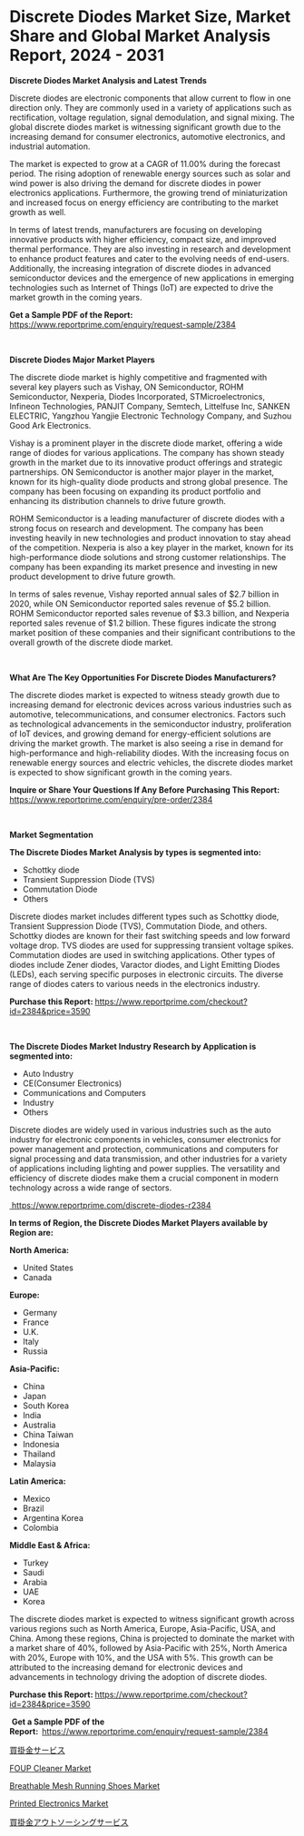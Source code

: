<p><h1>Discrete Diodes Market Size, Market Share and Global Market Analysis Report, 2024 - 2031</h1></p><p><strong>Discrete Diodes Market Analysis and Latest Trends</strong></p>
<p><p>Discrete diodes are electronic components that allow current to flow in one direction only. They are commonly used in a variety of applications such as rectification, voltage regulation, signal demodulation, and signal mixing. The global discrete diodes market is witnessing significant growth due to the increasing demand for consumer electronics, automotive electronics, and industrial automation. </p><p>The market is expected to grow at a CAGR of 11.00% during the forecast period. The rising adoption of renewable energy sources such as solar and wind power is also driving the demand for discrete diodes in power electronics applications. Furthermore, the growing trend of miniaturization and increased focus on energy efficiency are contributing to the market growth as well.</p><p>In terms of latest trends, manufacturers are focusing on developing innovative products with higher efficiency, compact size, and improved thermal performance. They are also investing in research and development to enhance product features and cater to the evolving needs of end-users. Additionally, the increasing integration of discrete diodes in advanced semiconductor devices and the emergence of new applications in emerging technologies such as Internet of Things (IoT) are expected to drive the market growth in the coming years.</p></p>
<p><strong>Get a Sample PDF of the Report:&nbsp;</strong> <a href="https://www.reportprime.com/enquiry/request-sample/2384">https://www.reportprime.com/enquiry/request-sample/2384</a></p>
<p>&nbsp;</p>
<p><strong>Discrete Diodes Major Market Players</strong></p>
<p><p>The discrete diode market is highly competitive and fragmented with several key players such as Vishay, ON Semiconductor, ROHM Semiconductor, Nexperia, Diodes Incorporated, STMicroelectronics, Infineon Technologies, PANJIT Company, Semtech, Littelfuse Inc, SANKEN ELECTRIC, Yangzhou Yangjie Electronic Technology Company, and Suzhou Good Ark Electronics.</p><p>Vishay is a prominent player in the discrete diode market, offering a wide range of diodes for various applications. The company has shown steady growth in the market due to its innovative product offerings and strategic partnerships. ON Semiconductor is another major player in the market, known for its high-quality diode products and strong global presence. The company has been focusing on expanding its product portfolio and enhancing its distribution channels to drive future growth.</p><p>ROHM Semiconductor is a leading manufacturer of discrete diodes with a strong focus on research and development. The company has been investing heavily in new technologies and product innovation to stay ahead of the competition. Nexperia is also a key player in the market, known for its high-performance diode solutions and strong customer relationships. The company has been expanding its market presence and investing in new product development to drive future growth.</p><p>In terms of sales revenue, Vishay reported annual sales of $2.7 billion in 2020, while ON Semiconductor reported sales revenue of $5.2 billion. ROHM Semiconductor reported sales revenue of $3.3 billion, and Nexperia reported sales revenue of $1.2 billion. These figures indicate the strong market position of these companies and their significant contributions to the overall growth of the discrete diode market.</p></p>
<p>&nbsp;</p>
<p><strong>What Are The Key Opportunities For Discrete Diodes Manufacturers?</strong></p>
<p><p>The discrete diodes market is expected to witness steady growth due to increasing demand for electronic devices across various industries such as automotive, telecommunications, and consumer electronics. Factors such as technological advancements in the semiconductor industry, proliferation of IoT devices, and growing demand for energy-efficient solutions are driving the market growth. The market is also seeing a rise in demand for high-performance and high-reliability diodes. With the increasing focus on renewable energy sources and electric vehicles, the discrete diodes market is expected to show significant growth in the coming years.</p></p>
<p><strong>Inquire or Share Your Questions If Any Before Purchasing This Report:</strong> <a href="https://www.reportprime.com/enquiry/pre-order/2384">https://www.reportprime.com/enquiry/pre-order/2384</a></p>
<p>&nbsp;</p>
<p><strong>Market Segmentation</strong></p>
<p><strong>The Discrete Diodes Market Analysis by types is segmented into:</strong></p>
<p><ul><li>Schottky diode</li><li>Transient Suppression Diode (TVS)</li><li>Commutation Diode</li><li>Others</li></ul></p>
<p><p>Discrete diodes market includes different types such as Schottky diode, Transient Suppression Diode (TVS), Commutation Diode, and others. Schottky diodes are known for their fast switching speeds and low forward voltage drop. TVS diodes are used for suppressing transient voltage spikes. Commutation diodes are used in switching applications. Other types of diodes include Zener diodes, Varactor diodes, and Light Emitting Diodes (LEDs), each serving specific purposes in electronic circuits. The diverse range of diodes caters to various needs in the electronics industry.</p></p>
<p><strong>Purchase this Report:&nbsp;</strong><a href="https://www.reportprime.com/checkout?id=2384&price=3590">https://www.reportprime.com/checkout?id=2384&price=3590</a></p>
<p>&nbsp;</p>
<p><strong>The Discrete Diodes Market Industry Research by Application is segmented into:</strong></p>
<p><ul><li>Auto Industry</li><li>CE(Consumer Electronics)</li><li>Communications and Computers</li><li>Industry</li><li>Others</li></ul></p>
<p><p>Discrete diodes are widely used in various industries such as the auto industry for electronic components in vehicles, consumer electronics for power management and protection, communications and computers for signal processing and data transmission, and other industries for a variety of applications including lighting and power supplies. The versatility and efficiency of discrete diodes make them a crucial component in modern technology across a wide range of sectors.</p></p>
<p><a href="https://www.reportprime.com/discrete-diodes-r2384">&nbsp;https://www.reportprime.com/discrete-diodes-r2384</a></p>
<p><strong>In terms of Region, the Discrete Diodes Market Players available by Region are:</strong></p>
<p>
    <p> <strong> North America: </strong>
        <ul>
            <li>United States</li>
            <li>Canada</li>
        </ul>
        </p> 
    <p> <strong> Europe: </strong>
        <ul>
            <li>Germany</li>
            <li>France</li>
            <li>U.K.</li>
            <li>Italy</li>
            <li>Russia</li>
        </ul>
        </p> 
    <p> <strong> Asia-Pacific: </strong>
        <ul>
            <li>China</li>
            <li>Japan</li>
            <li>South Korea</li>
            <li>India</li>
            <li>Australia</li>
            <li>China Taiwan</li>
            <li>Indonesia</li>
            <li>Thailand</li>
            <li>Malaysia</li>
        </ul>
        </p> 
    <p> <strong> Latin America: </strong>
        <ul>
            <li>Mexico</li>
            <li>Brazil</li>
            <li>Argentina Korea</li>
            <li>Colombia</li>
        </ul>
        </p> 
    <p> <strong> Middle East & Africa: </strong>
        <ul>
            <li>Turkey</li>
            <li>Saudi</li>
            <li>Arabia</li>
            <li>UAE</li>
            <li>Korea</li>
        </ul>
    </p>
    </p>
<p><p>The discrete diodes market is expected to witness significant growth across various regions such as North America, Europe, Asia-Pacific, USA, and China. Among these regions, China is projected to dominate the market with a market share of 40%, followed by Asia-Pacific with 25%, North America with 20%, Europe with 10%, and the USA with 5%. This growth can be attributed to the increasing demand for electronic devices and advancements in technology driving the adoption of discrete diodes.</p></p>
<p><strong>Purchase this Report: </strong><a href="https://www.reportprime.com/checkout?id=2384&price=3590">https://www.reportprime.com/checkout?id=2384&price=3590</a></p>
<p>&nbsp;<strong>Get a Sample PDF of the Report:&nbsp;&nbsp;</strong><a href="https://www.reportprime.com/enquiry/request-sample/2384">https://www.reportprime.com/enquiry/request-sample/2384</a></p>
<p><strong></strong></p>
<p><p><a href="https://github.com/alyle7648/Market-Research-Report-List-1/blob/main/780999172241.md">買掛金サービス</a></p><p><a href="https://github.com/ruddyyedelwadw/Market-Research-Report-List-2/blob/main/foup-cleaner-market.md">FOUP Cleaner Market</a></p><p><a href="https://issuu.com/reportprime-2/docs/breathable-mesh-running-shoes-market-size-2030.ppt">Breathable Mesh Running Shoes Market</a></p><p><a href="https://github.com/lorenzaSchmeler/Market-Research-Report-List-1/blob/main/printed-electronics-market.md">Printed Electronics Market</a></p><p><a href="https://github.com/leigh4852023/Market-Research-Report-List-1/blob/main/341168072242.md">買掛金アウトソーシングサービス</a></p></p>